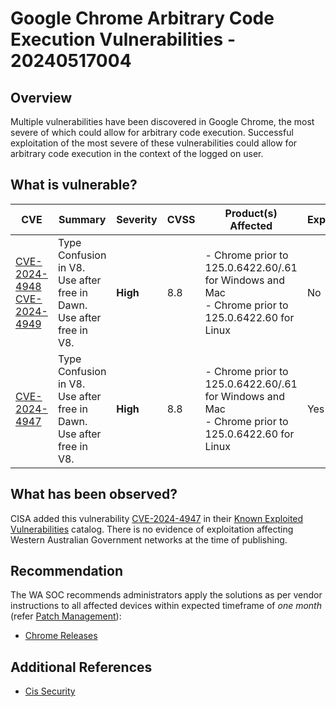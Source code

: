 # Google Chrome Arbitrary Code Execution Vulnerabilities - 20240517004

## Overview

Multiple vulnerabilities have been discovered in Google Chrome, the most severe of which could allow for arbitrary code execution. Successful exploitation of the most severe of these vulnerabilities could allow for arbitrary code execution in the context of the logged on user.

## What is vulnerable?

| CVE                                                                                                                                  | Summary                                                                        | Severity | CVSS | Product(s) Affected                                                                                     | Exploited | Dated        |
| ------------------------------------------------------------------------------------------------------------------------------------ | ------------------------------------------------------------------------------ | -------- | ---- | ------------------------------------------------------------------------------------------------------- | --------- | ------------ |
| [CVE-2024-4948](https://nvd.nist.gov/vuln/detail/CVE-2024-4948) <br/>[CVE-2024-4949](https://nvd.nist.gov/vuln/detail/CVE-2024-4949) | Type Confusion in V8.<br/> Use after free in Dawn. <br/> Use after free in V8. | **High** | 8.8  | - Chrome prior to 125.0.6422.60/.61 for Windows and Mac <br/> - Chrome prior to 125.0.6422.60 for Linux | No        | 15 May, 2024 |
| [CVE-2024-4947](https://nvd.nist.gov/vuln/detail/CVE-2024-4947)                                                                      | Type Confusion in V8.<br/> Use after free in Dawn. <br/> Use after free in V8. | **High** | 8.8  | - Chrome prior to 125.0.6422.60/.61 for Windows and Mac <br/> - Chrome prior to 125.0.6422.60 for Linux | Yes       | 20 May, 2024 |

## What has been observed?

CISA added this vulnerability [CVE-2024-4947](https://nvd.nist.gov/vuln/detail/CVE-2024-4947) in their [Known Exploited Vulnerabilities](https://www.cisa.gov/known-exploited-vulnerabilities-catalog) catalog. There is no evidence of exploitation affecting Western Australian Government networks at the time of publishing.

## Recommendation

The WA SOC recommends administrators apply the solutions as per vendor instructions to all affected devices within expected timeframe of *one month* (refer [Patch Management](../guidelines/patch-management.md)):

- [Chrome Releases](https://chromereleases.googleblog.com/2024/05/stable-channel-update-for-desktop_15.html)

## Additional References

- [Cis Security](https://www.cisecurity.org/advisory/multiple-vulnerabilities-in-google-chrome-could-allow-for-arbitrary-code-execution_2024-058)
